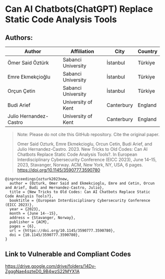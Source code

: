 # Can AI Chatbots(ChatGPT) Replace Static Code Analysis Tools

##  Authors:
| Author | Affiliation | City | Country |
| ------ | ----------- | ---- | ------- |
| Ömer Said Öztürk | Sabanci University | İstanbul | Türkiye |
| Emre Ekmekçioğlu | Sabanci University | İstanbul | Türkiye |
| Orçun Çetin | Sabanci University | İstanbul | Türkiye |
| Budi Arief | University of Kent | Canterbury | England |
| Julio Hernandez-Castro | University of Kent | Canterbury | England |

> Note: Please do not cite this GitHub repository. Cite the original paper.
> 
> Omer Said Ozturk, Emre Ekmekcioglu, Orcun Cetin, Budi Arief, and Julio Hernandez-Castro. 2023. New Tricks to Old Codes: Can AI Chatbots Replace Static Code Analysis Tools?. In European Interdisciplinary Cybersecurity Conference (EICC 2023), June 14–15, 2023, Stavanger, Norway. ACM, New York, NY, USA, 6 pages. https://doi.org/10.1145/3590777.3590780

```bibtext
@inproceedings{ozturk2023new,
  author = {Ozturk, Omer Said and Ekmekcioglu, Emre and Cetin, Orcun and Arief, Budi and Hernandez-Castro, Julio},
  title = {New Tricks to Old Codes: Can AI Chatbots Replace Static Code Analysis Tools?},
  booktitle = {European Interdisciplinary Cybersecurity Conference (EICC 2023)},
  year = {2023},
  month = {June 14--15},
  address = {Stavanger, Norway},
  publisher = {ACM},
  pages = {6},
  url = {https://doi.org/10.1145/3590777.3590780},
  doi = {10.1145/3590777.3590780},
}
```

## Link to Vulnerable and Compliant Codes
https://drive.google.com/drive/folders/14Dv-ZgqgNae4qzteD0_9B4wzS22MYX1A
